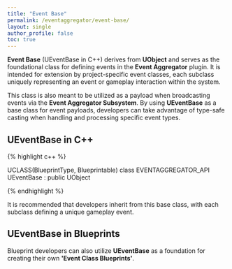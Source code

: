 ```yaml
---
title: "Event Base"
permalink: /eventaggregator/event-base/
layout: single
author_profile: false
toc: true
---
```


**Event Base** (UEventBase in C++) derives from **UObject** and serves as the foundational class for defining
events in the **Event Aggregator** plugin. It is intended for extension by project-specific event classes, each subclass
uniquely representing an event or gameplay interaction within the system.

This class is also meant to be utilized as a payload when broadcasting events via the **Event Aggregator Subsystem**.
By using **UEventBase** as a base class for event payloads, developers can take advantage of type-safe casting when handling
and processing specific event types.


## UEventBase in C++

{% highlight c++ %}

UCLASS(BlueprintType, Blueprintable)
class EVENTAGGREGATOR_API UEventBase : public UObject

{% endhighlight %}

It is recommended that developers inherit from this base class, with each subclass defining a unique gameplay event.

## UEventBase in Blueprints

Blueprint developers can also utilize **UEventBase** as a foundation for creating their own **'Event Class Blueprints'**.
